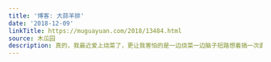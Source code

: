 ```yaml
---
title: '博客: 大蒜羊排'
date: '2018-12-09'
linkTitle: https://muguayuan.com/2018/13484.html
source: 木瓜园
description: 真的，我最近爱上烧菜了，更让我害怕的是一边烧菜一边脑子短路想着搞一次直播，进而又想着要看一些关于烧菜方面的书籍。
---
```

